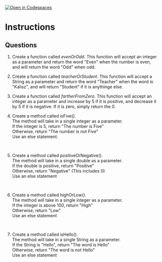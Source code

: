 [![Open in Codespaces](https://classroom.github.com/assets/launch-codespace-2972f46106e565e64193e422d61a12cf1da4916b45550586e14ef0a7c637dd04.svg)](https://classroom.github.com/open-in-codespaces?assignment_repo_id=18265796)
# Instructions  

  ## Questions

1. Create a function called _evenOrOdd_.  This function will accept an integer as a parameter and return the word "Even" when the number is even, and will return the word "Odd" when odd.

2. Create a function called _teacherOrStudent_.  This function will accept a String as a parameter and return the word "Teacher" when the word is "Kalisz", and will return "Student" if it is anythinge else.

3. Create a function called _fartherFromZero_.  This function will accept an integer as a parameter and increase by 5 if it is positive, and decrease it by 5 if it is negative.  If it is zero, simply return the 0.

4. Create a method called isFive().</br>
The method will take in a single integer as a parameter.</br>
If the integer is 5, return "The number is Five"</br>
Otherwise, return "The number is not Five"</br>
Use an else statement.</br>
</br>

5. Create a method called positiveOrNegative().</br>
The method will take in a single double as a parameter.</br>
If the double is positive, return "Positive"</br>
Otherwise, return "Negative" (This includes 0)</br>
Use an else statement</br>
</br>

6. Create a method called highOrLow().</br>
The method will take in a single integer as a parameter.</br>
If the integer is above 100, return "High"</br>
Otherwise, return "Low"</br>
Use an else statement</br>
</br>

7. Create a method called isHello().</br>
The method will take in a single String as a parameter.</br>
If the String is "Hello", return "The word is Hello"</br>
Otherwise, return "The word is not Hello"</br>
Use an else statement</br>